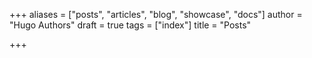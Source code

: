 +++
aliases = ["posts", "articles", "blog", "showcase", "docs"]
author = "Hugo Authors"
draft = true
tags = ["index"]
title = "Posts"

+++
